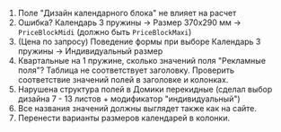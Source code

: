 1. Поле "Дизайн календарного блока" не влияет на расчет
2. Ошибка? Календарь 3 пружины -> Размер 370х290 мм -> `PriceBlockMidi` (должно быть `PriceBlockMaxi`)       
3. (Цена по запросу) Поведение формы при выборе Календарь 3 пружины -> Индивидуальный размер        
4. Квартальные на 1 пружине, сколько значений поля "Рекламные поля"? Таблица не соответствует заголовку. Проверить соответствие значений полей в заголовке и колонках.
5. Нарушена структура полей в Домики перекидные (сделал выбор дизайна 7 - 13 листов + модификатор "индивидуальный")
6. Все названия значений должны выглядет также как на сайте.
7. Перенести варианты размеров календарей в колонки. 
       
       
       
       
